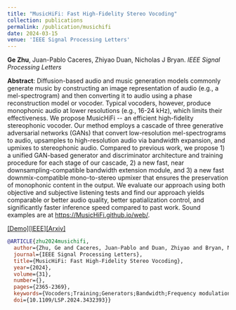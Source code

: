 ```yaml
---
title: "MusicHiFi: Fast High-Fidelity Stereo Vocoding"
collection: publications
permalink: /publication/musichifi
date: 2024-03-15
venue: 'IEEE Signal Processing Letters'
---
```

<b>Ge Zhu</b>, Juan-Pablo Caceres, Zhiyao Duan, Nicholas J Bryan. <i>IEEE Signal Processing Letters</i>

<b>Abstract</b>: Diffusion-based audio and music generation models commonly generate music by constructing an image representation of audio (e.g., a mel-spectrogram) and then converting it to audio using a phase reconstruction model or vocoder. Typical vocoders, however, produce monophonic audio at lower resolutions (e.g., 16-24 kHz), which limits their effectiveness. We propose MusicHiFi -- an efficient high-fidelity stereophonic vocoder. Our method employs a cascade of three generative adversarial networks (GANs) that convert low-resolution mel-spectrograms to audio, upsamples to high-resolution audio via bandwidth expansion, and upmixes to stereophonic audio. Compared to previous work, we propose 1) a unified GAN-based generator and discriminator architecture and training procedure for each stage of our cascade, 2) a new fast, near downsampling-compatible bandwidth extension module, and 3) a new fast downmix-compatible mono-to-stereo upmixer that ensures the preservation of monophonic content in the output. We evaluate our approach using both objective and subjective listening tests and find our approach yields comparable or better audio quality, better spatialization control, and significantly faster inference speed compared to past work. Sound examples are at https://MusicHiFi.github.io/web/.

[[Demo]](https://musichifi.github.io/web/)[[IEEE]](https://ieeexplore.ieee.org/document/10608061)[[Arxiv]](https://arxiv.org/abs/2403.10493)

```bibtex
@ARTICLE{zhu2024musichifi,
  author={Zhu, Ge and Caceres, Juan-Pablo and Duan, Zhiyao and Bryan, Nicholas J.},
  journal={IEEE Signal Processing Letters}, 
  title={MusicHiFi: Fast High-Fidelity Stereo Vocoding}, 
  year={2024},
  volume={31},
  number={},
  pages={2365-2369},
  keywords={Vocoders;Training;Generators;Bandwidth;Frequency modulation;Convolution;Computer architecture;Music generation;mel-spectrogram inversion;bandwidth extension;mono-to-stereo upmixing},
  doi={10.1109/LSP.2024.3432393}}
```